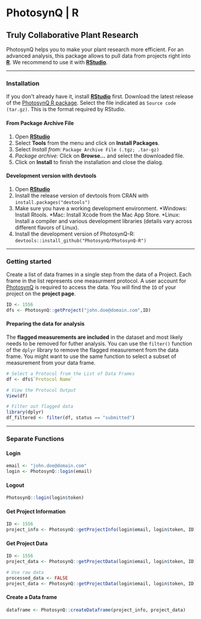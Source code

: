 PhotosynQ | R
=====================

Truly Collaborative Plant Research
----------------------------------

PhotosynQ helps you to make your plant research more efficient. For an advanced analysis, this package allows to pull data from projects right into **[R]**. We recommend to use it with **[RStudio]**.

***

### Installation
If you don't already have it, install **[RStudio]** first. Download the latest release of the [PhotosynQ R package]. Select the file indicated as `Source code (tar.gz)`. This is the format required by RStudio.
 
#### From Package Archive File
1. Open **[RStudio]**
2. Select **Tools** from the menu and click on **Install Packages**.
3. Select *Install from:* `Package Archive File (.tgz; .tar-gz)`
4. *Package archive:* Click on **Browse...** and select the downloaded file.
5. Click on **Install** to finish the installation and close the dialog.

#### Development version with devtools
1. Open **[RStudio]**
2. Install the release version of devtools from CRAN with `install.packages("devtools")`
3. Make sure you have a working development environment.
    *Windows: Install Rtools.
    *Mac: Install Xcode from the Mac App Store.
    *Linux: Install a compiler and various development libraries (details vary across different flavors of Linux).
4. Install the development version of PhotosynQ-R:
`devtools::install_github("PhotosynQ/PhotosynQ-R")`

***

### Getting started
Create a list of data frames in a single step from the data of a Project. Each frame in the list represents one measurment protocol. A user account for [PhotosynQ] is required to access the data. You will find the `ID` of your project on the **project page**.

```R
ID <- 1556
dfs <- PhotosynQ::getProject("john.doe@domain.com",ID)
```

#### Preparing the data for analysis
The **flagged measurements are included** in the dataset and most likely needs to be removed for futher analysis. You can use the `filter()` function of the `dplyr` library to remove the flagged measurement from the data frame. You might want to use the same function to select a subset of measurement from your data frame.

```R
# Select a Protocol from the List of Data Frames
df <- dfs$`Protocol Name`

# View the Protocol Output
View(df)

# Filter out flagged data
library(dplyr)
df_filtered <- filter(df, status == "submitted")
```

***

### Separate Functions

#### Login
```R
email <- "john.doe@domain.com"
login <- PhotosynQ::login(email)
```

#### Logout
```R
PhotosynQ::login(login$token)
```

#### Get Project Information
```R
ID <- 1556
project_info <- PhotosynQ::getProjectInfo(login$email, login$token, ID)
```

#### Get Project Data
```R
ID <- 1556
project_data <- PhotosynQ::getProjectData(login$email, login$token, ID)

# Use raw data
processed_data <- FALSE
project_data <- PhotosynQ::getProjectData(login$email, login$token, ID, processed_data)
```

#### Create a Data frame
```R
dataframe <- PhotosynQ::createDataframe(project_info, project_data)
```

[PhotosynQ]: https://photosynq.org "PhotosynQ"

[PhotosynQ R package]: https://github.com/Photosynq/PhotosynQ-R/releases "PhotosynQ R package (Latest Release)"

[R]: https://www.r-project.org "R-Project"

[RStudio]: https://www.rstudio.com "RStudio"
